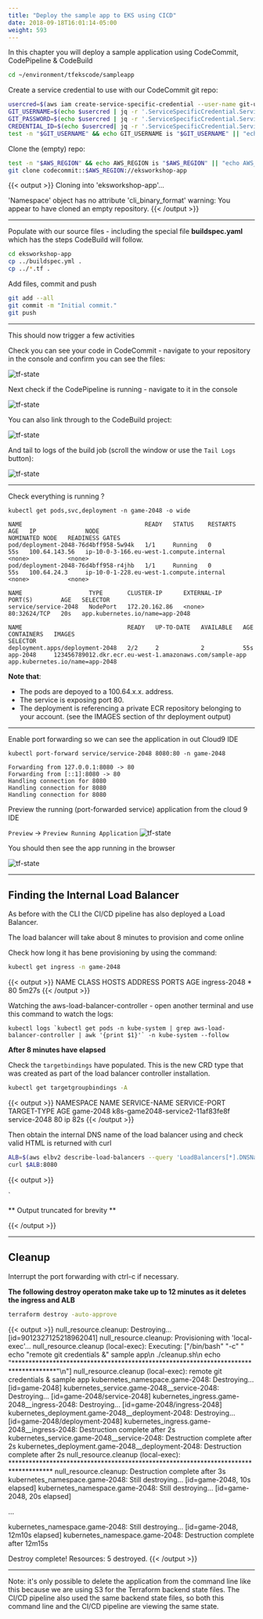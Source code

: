 ```yaml
---
title: "Deploy the sample app to EKS using CICD"
date: 2018-09-18T16:01:14-05:00
weight: 593
---
```


In this chapter you will deploy a sample application using CodeCommit, CodePipeline & CodeBuild

```bash
cd ~/environment/tfekscode/sampleapp
```

Create a service credential to use with our CodeCommit git repo:

```bash
usercred=$(aws iam create-service-specific-credential --user-name git-user --service-name codecommit.amazonaws.com)
GIT_USERNAME=$(echo $usercred | jq -r '.ServiceSpecificCredential.ServiceUserName')
GIT_PASSWORD=$(echo $usercred | jq -r '.ServiceSpecificCredential.ServicePassword')
CREDENTIAL_ID=$(echo $usercred| jq -r '.ServiceSpecificCredential.ServiceSpecificCredentialId')
test -n "$GIT_USERNAME" && echo GIT_USERNAME is "$GIT_USERNAME" || "echo GIT_USERNAME is not set"

```

Clone the (empty) repo:

```bash
test -n "$AWS_REGION" && echo AWS_REGION is "$AWS_REGION" || "echo AWS_REGION is not set"
git clone codecommit::$AWS_REGION://eksworkshop-app
```

{{< output >}}
Cloning into 'eksworkshop-app'...

'Namespace' object has no attribute 'cli_binary_format'
warning: You appear to have cloned an empty repository.
{{< /output >}}

---

Populate with our source files - including the special file **buildspec.yaml** which has the steps CodeBuild will follow.



```bash
cd eksworkshop-app
cp ../buildspec.yml .
cp ../*.tf .
```

Add files, commit and push
```bash
git add --all
git commit -m "Initial commit."
git push
```
---

This should now trigger a few activities

Check you can see your code in CodeCommit - navigate to your repository in the console and confirm you can see the files:

![tf-state](/images/andyt/codecommit-1.png)

Next check if the CodePipeline is running - navigate to it in the console

![tf-state](/images/andyt/pipeline-1.png)

You can also link through to the CodeBuild project:

![tf-state](/images/andyt/codebuild-1.png)

And tail to logs of the build job (scroll the window or use the `Tail Logs` button):

![tf-state](/images/andyt/codebuild-2.png)

----


Check everything is running ?


```
kubectl get pods,svc,deployment -n game-2048 -o wide
```
```
NAME                                   READY   STATUS    RESTARTS   AGE   IP              NODE                                       NOMINATED NODE   READINESS GATES
pod/deployment-2048-76d4bff958-5w94k   1/1     Running   0          55s   100.64.143.56   ip-10-0-3-166.eu-west-1.compute.internal   <none>           <none>
pod/deployment-2048-76d4bff958-r4jhb   1/1     Running   0          55s   100.64.24.3     ip-10-0-1-228.eu-west-1.compute.internal   <none>           <none>

NAME                   TYPE       CLUSTER-IP      EXTERNAL-IP   PORT(S)        AGE   SELECTOR
service/service-2048   NodePort   172.20.162.86   <none>        80:32624/TCP   20s   app.kubernetes.io/name=app-2048

NAME                              READY   UP-TO-DATE   AVAILABLE   AGE   CONTAINERS   IMAGES                                                    SELECTOR
deployment.apps/deployment-2048   2/2     2            2           55s   app-2048     123456789012.dkr.ecr.eu-west-1.amazonaws.com/sample-app   app.kubernetes.io/name=app-2048

```

**Note that**:

* The pods are depoyed to a 100.64.x.x. address.
* The service is exposing port 80.
* The deployment is referencing a private ECR repository belonging to your account. (see the IMAGES section of thr deployment output)


----

Enable port forwarding so we can see the application in out Cloud9 IDE

```
kubectl port-forward service/service-2048 8080:80 -n game-2048
```
```
Forwarding from 127.0.0.1:8080 -> 80
Forwarding from [::1]:8080 -> 80
Handling connection for 8080
Handling connection for 8080
Handling connection for 8080

```

Preview the running (port-forwarded service) application from the cloud 9 IDE

`Preview` -> `Preview Running Application`
![tf-state](/images/andyt/game-2048-0.jpg)

You should then see the app running in the browser 

![tf-state](/images/andyt/game-2048-1.jpg)

----

## Finding the Internal Load Balancer  <a id="load-balancer-find"></a>

As before with the CLI the CI/CD pipeline has also deployed a Load Balancer.

The load balancer will take about 8 minutes to provision and come online

Check how long it has bene provisioning by using the command:

```bash
kubectl get ingress -n game-2048
```

{{< output >}}
NAME           CLASS    HOSTS   ADDRESS   PORTS   AGE
ingress-2048   <none>   *                 80      5m27s
{{< /output >}}

Watching the aws-load-balancer-controller - open another terminal and use this command to watch the logs:

```
kubectl logs `kubectl get pods -n kube-system | grep aws-load-balancer-controller | awk '{print $1}'` -n kube-system --follow
```


**After 8 minutes have elapsed**


Check the `targetbindings` have populated.
This is the new CRD type that was created as part of the load balancer controller installation.

```bash
kubectl get targetgroupbindings -A
```

{{< output >}}
NAMESPACE   NAME                               SERVICE-NAME   SERVICE-PORT   TARGET-TYPE   AGE
game-2048   k8s-game2048-service2-11af83fe8f   service-2048   80             ip            82s
{{< /output >}}

Then obtain the internal DNS name of the load balancer using and check valid HTML is returned with curl

```bash
ALB=$(aws elbv2 describe-load-balancers --query 'LoadBalancers[*].DNSName' | jq -r .[])
curl $ALB:8080
```


{{< output >}}
<!DOCTYPE html>`
<html>
<head>
  <meta charset="utf-8">
  <title>2048</title>

** Output truncated for brevity **

  <script src="js/application.js"></script>
</body>
</html>
{{< /output >}}



----


## Cleanup

Interrupt the port forwarding with ctrl-c if necessary.

**The following destroy operaton make take up to 12 minutes as it deletes the ingress and ALB**

```bash
terraform destroy -auto-approve
```

{{< output >}}
null_resource.cleanup: Destroying... [id=9012327125218962041]
null_resource.cleanup: Provisioning with 'local-exec'...
null_resource.cleanup (local-exec): Executing: ["/bin/bash" "-c" "        echo \"remote git credentials &\" sample app\n        ./cleanup.sh\n        echo \"************************************************************************************\"\n"]
null_resource.cleanup (local-exec): remote git credentials & sample app
kubernetes_namespace.game-2048: Destroying... [id=game-2048]
kubernetes_service.game-2048__service-2048: Destroying... [id=game-2048/service-2048]
kubernetes_ingress.game-2048__ingress-2048: Destroying... [id=game-2048/ingress-2048]
kubernetes_deployment.game-2048__deployment-2048: Destroying... [id=game-2048/deployment-2048]
kubernetes_ingress.game-2048__ingress-2048: Destruction complete after 2s
kubernetes_service.game-2048__service-2048: Destruction complete after 2s
kubernetes_deployment.game-2048__deployment-2048: Destruction complete after 2s
null_resource.cleanup (local-exec): ************************************************************************************
null_resource.cleanup: Destruction complete after 3s
kubernetes_namespace.game-2048: Still destroying... [id=game-2048, 10s elapsed]
kubernetes_namespace.game-2048: Still destroying... [id=game-2048, 20s elapsed]

...

kubernetes_namespace.game-2048: Still destroying... [id=game-2048, 12m10s elapsed]
kubernetes_namespace.game-2048: Destruction complete after 12m15s

Destroy complete! Resources: 5 destroyed.
{{< /output >}}

---

Note: it's only possible to delete the application from the command line like this because we are using S3 for the Terraform backend state files. The CI/CD pipeline also used the same backend state files, so both this command line and the CI/CD pipeline are viewing the same state.


